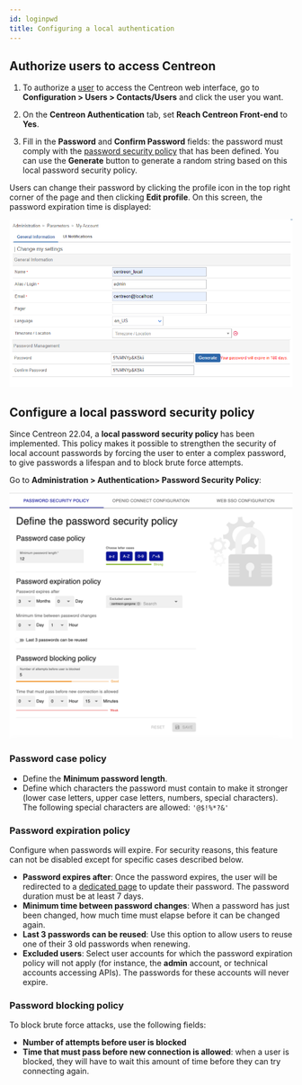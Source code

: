 ```yaml
---
id: loginpwd
title: Configuring a local authentication
---
```


## Authorize users to access Centreon

1. To authorize a [user](../monitoring/basic-objects/contacts.md) to access the Centreon web interface, go to
**Configuration > Users > Contacts/Users** and click the user you want.

2. On the **Centreon Authentication** tab, set **Reach Centreon Front-end** to **Yes**.

3. Fill in the **Password** and
**Confirm Password** fields: the password must comply with the [password security policy](#configure-a-local-password-security-policy) that has been defined. You can use the **Generate** button to generate a random string based on this
local password security policy.

Users can change their password by clicking the profile icon in the top right corner of the page and then clicking **Edit profile**.
On this screen, the password expiration time is displayed:

![image](../assets/administration/password_expiration.png)

## Configure a local password security policy

Since Centreon 22.04, a **local password security policy** has been implemented.
This policy makes it possible to strengthen the security of local account passwords by forcing the user to enter a
complex password, to give passwords a lifespan and to block brute force attempts.

Go to **Administration > Authentication> Password Security Policy**:

![image](../assets/administration/local-configuration.png)

### Password case policy

- Define the **Minimum password length**.
- Define which characters the password must contain to make it stronger (lower case letters, upper case letters, numbers, special characters). The following special characters are allowed: `'@$!%*?&'`

### Password expiration policy

Configure when passwords will expire. For security reasons, this feature can not be disabled except for specific cases described below.

- **Password expires after**: Once the password expires, the user will be redirected to a
  [dedicated page](../monitoring/basic-objects/customization.md#reset-your-password-when-expired) to update their password. The password duration must be at least 7 days.
- **Minimum time between password changes**: When a password has just been changed, how much time must elapse before it can be changed again.
- **Last 3 passwords can be reused**: Use this option to allow users to reuse one of their 3 old passwords when renewing.
- **Excluded users**: Select user accounts for which the password expiration policy will not apply (for instance, the **admin** account, or technical accounts accessing APIs). The passwords for these accounts will never expire.

### Password blocking policy

To block brute force attacks, use the following fields:
- **Number of attempts before user is blocked** 
- **Time that must pass before new connection is allowed**: when a user is blocked, they will have to wait this amount of time before they can try connecting again.

